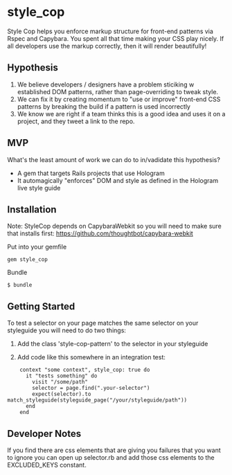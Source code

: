 # style_cop
Style Cop helps you enforce markup structure for front-end patterns via Rspec and Capybara. You spent all that time making your CSS play nicely. If all developers use the markup correctly, then it will render beautifully! 

## Hypothesis

1. We believe developers / designers have a problem sticiking w established DOM patterns, rather than page-overriding to tweak style.
2. We can fix it by creating momentum to "use or improve" front-end CSS patterns by breaking the build if a pattern is used incorrectly
3. We know we are right if a team thinks this is a good idea and uses it on a project, and they tweet a link to the repo.

## MVP

What's the least amount of work we can do to in/vadidate this hypothesis?

* A gem that targets Rails projects that use Hologram
* It automagically "enforces" DOM and style as defined in the Hologram live style guide

## Installation

Note: StyleCop depends on CapybaraWebkit so you will need to make sure that installs first: https://github.com/thoughtbot/capybara-webkit

Put into your gemfile

    gem style_cop
    
Bundle

    $ bundle
    
## Getting Started

To test a selector on your page matches the same selector on your styleguide
you will need to do two things:

1. Add the class 'style-cop-pattern' to the selector in your styleguide

2. Add code like this somewhere in an integration test:

```
    context "some context", style_cop: true do
      it "tests something" do
        visit "/some/path"
        selector = page.find(".your-selector")
        expect(selector).to match_styleguide(styleguide_page("/your/styleguide/path"))
      end
    end
```

## Developer Notes

If you find there are css elements that are giving you failures that you want to ignore you can
open up selector.rb and add those css elements to the EXCLUDED_KEYS constant.
